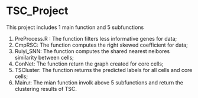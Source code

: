 # TSC_Project
This project includes 1 main function and 5 subfunctions
1.	PreProcess.R : The function filters less informative genes for data;
2.	CmpRSC: The function computes the right skewed coefficient for data;
3.	Ruiyi_SNN: The function computes the shared nearest neibores similarity between cells;
4.	ConNet: The function return the graph created for core cells;
5.	TSCluster: The function returns the predicted labels for all cells and core cells;
6.	Main.r: The mian function involk above 5 subfunctions and return the clustering results of TSC.
